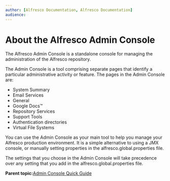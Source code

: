```yaml
---
author: [Alfresco Documentation, Alfresco Documentation]
audience: 
---
```


# About the Alfresco Admin Console

The Alfresco Admin Console is a standalone console for managing the administration of the Alfresco repository.

The Admin Console is a tool comprising separate pages that identify a particular administrative activity or feature. The pages in the Admin Console are:

-   System Summary
-   Email Services
-   General
-   Google Docs™
-   Repository Services
-   Support Tools
-   Authentication directories
-   Virtual File Systems

You can use the Admin Console as your main tool to help you manage your Alfresco production environment. It is a simple alternative to using a JMX console, or manually setting properties in the alfresco.global.properties file.

The settings that you choose in the Admin Console will take precedence over any setting that you add in the alfresco.global.properties file.

**Parent topic:**[Admin Console Quick Guide](../concepts/at-adminconsole.md)

